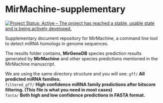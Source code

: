 # MirMachine-supplementary

[![Project Status: Active – The project has reached a stable, usable state and is being actively developed.](http://www.repostatus.org/badges/latest/active.svg)](http://www.repostatus.org/#active)

Supplementary document repository for MirMachine, a command line tool to detect miRNA homologs in genome sequences.


The results folder contains, __MirGeneDB__ species prediction results generated by __MirMachine__ and other species predictions mentioned in the MirMachine manuscript.



We  are using the same directory structure and you will see:
`gff/` __All predicted miRNA families.__  
`filtered_gff/` __High confidence miRNA family predictions after bitscore filtering. (This file is what you need in most cases)__  
`fasta/` __Both high and low confidence predictions in FASTA format.__ 
